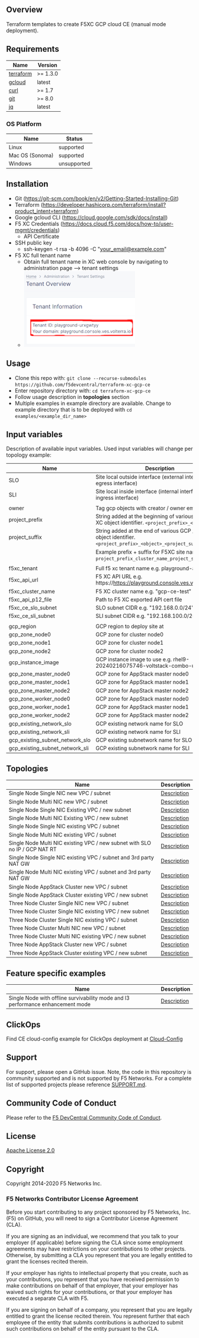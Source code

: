## Overview

Terraform templates to create F5XC GCP cloud CE (manual mode deployment).

## Requirements

| Name                                                                                     | Version   |
|------------------------------------------------------------------------------------------|-----------|
| <a name="requirement_terraform"></a> [terraform](https://github.com/hashicorp/terraform) | \>= 1.3.0 |
| <a name="requirement_gcloud"></a> [gcloud](https://cloud.google.com/cli?hl=en)           | latest    |
| <a name="requirement_curl"></a> [curl](https://curl.se/)                                 | \>= 1.7   |
| <a name="requirement_git"></a> [git](https://git-scm.com/)                               | \>= 8.0   |
| <a name="requirement_jq"></a> [jq](https://jqlang.github.io/jq/)                         | latest    |

### OS Platform

| Name            | Status      |
|-----------------|-------------|
| Linux           | supported   |
| Mac OS (Sonoma) | supported   |
| Windows         | unsupported |

## Installation

- Git (https://git-scm.com/book/en/v2/Getting-Started-Installing-Git)
- Terraform (https://developer.hashicorp.com/terraform/install?product_intent=terraform)
- Google gcloud CLI (https://cloud.google.com/sdk/docs/install)
- F5 XC Credentials (https://docs.cloud.f5.com/docs/how-to/user-mgmt/credentials)
    * API Certificate
- SSH public key
    * ssh-keygen -t rsa -b 4096 -C "your_email@example.com"
- F5 XC full tenant name
    * Obtain full tenant name in XC web console by navigating to administration page --> tenant settings
    * ![Tenant Overview](images/tenant_overview_small.png)

## Usage

- Clone this repo with: `git clone --recurse-submodules https://github.com/f5devcentral/terraform-xc-gcp-ce`
- Enter repository directory with: `cd terraform-xc-gcp-ce`
- Follow usage description in __topologies__ section
- Multiple examples in example directory are available. Change to example directory that is to be deployed
  with `cd examples/<example_dir_name>`

## Input variables

Description of available input variables. Used input variables will change per topology example:

| Name                            | Description                                                                                                    |
|---------------------------------|----------------------------------------------------------------------------------------------------------------|
| SLO                             | Site local outside interface (external interface / egress interface)                                           |
| SLI                             | Site local inside interface (internal interface  ( ingress interface)                                          |
|                                 |                                                                                                                |
| owner                           | Tag gcp objects with creator / owner email address                                                             |
| project_prefix                  | String added at the beginning of various GCP / F5 XC object identifier. `<project_prefix>_<object>`            |
| project_suffix                  | String added at the end of various GCP / F5 XC object identifier. `<project_prefix>_<object>_<project_suffix>` |
|                                 | Example prefix + suffix for F5XC site name `project_prefix_cluster_name_project_suffix`                        |
|                                 |                                                                                                                |
| f5xc_tenant                     | Full f5 xc tenant name e.g. playground-abcdefg                                                                 |
| f5xc_api_url                    | F5 XC API URL e.g. https://https://playground.console.ves.volterra.io/api                                      |
| f5xc_cluster_name               | F5 XC cluster name e.g. "gcp-ce-test"                                                                          |
| f5xc_api_p12_file               | Path to F5 XC exported API cert file                                                                           |
| f5xc_ce_slo_subnet              | SLO subnet CIDR e.g. "192.168.0.0/24"                                                                          |
| f5xc_ce_sli_subnet              | SLI subnet CIDR e.g. "192.168.100.0/26"                                                                        |
|                                 |                                                                                                                |
| gcp_region                      | GCP region to deploy site at                                                                                   |
| gcp_zone_node0                  | GCP zone for cluster node0                                                                                     |
| gcp_zone_node1                  | GCP zone for cluster node1                                                                                     |
| gcp_zone_node2                  | GCP zone for cluster node2                                                                                     |
| gcp_instance_image              | GCP instance image to use e.g. rhel9-20240216075746-voltstack-combo-us                                         |
| gcp_zone_master_node0           | GCP zone for AppStack master node0                                                                             |
| gcp_zone_master_node1           | GCP zone for AppStack master node1                                                                             |
| gcp_zone_master_node2           | GCP zone for AppStack master node2                                                                             |
| gcp_zone_worker_node0           | GCP zone for AppStack master node0                                                                             |
| gcp_zone_worker_node1           | GCP zone for AppStack master node1                                                                             |
| gcp_zone_worker_node2           | GCP zone for AppStack master node2                                                                             |
| gcp_existing_network_slo        | GCP existing network name for SLO                                                                              |
| gcp_existing_network_sli        | GCP existing network name for SLI                                                                              |
| gcp_existing_subnet_network_slo | GCP existing subnetwork name for SLO                                                                           |
| gcp_existing_subnet_network_sli | GCP existing subnetwork name for SLI                                                                           |

## Topologies

| Name                                                                        | Description                                                                                       |
|-----------------------------------------------------------------------------|---------------------------------------------------------------------------------------------------|
| Single Node Single NIC new VPC / subnet                                     | [Description](examples/single_node_single_nic_new_vpc_new_subnet/README.md)                       |
| Single Node Multi NIC new VPC / subnet                                      | [Description](examples/single_node_multi_nic_new_vpc_new_subnet/README.md)                        |
| Single Node Single NIC Existing VPC / new subnet                            | [Description](examples/single_node_single_nic_existing_vpc_new_subnet/README.md)                  |
| Single Node Multi NIC Existing VPC / new subnet                             | [Description](examples/single_node_multi_nic_existing_vpc_new_subnet/README.md)                   |
| Single Node Single NIC existing VPC / subnet                                | [Description](examples/single_node_single_nic_existing_vpc_existing_subnet/README.md)             |
| Single Node Multi NIC existing VPC / subnet                                 | [Description](examples/single_node_multi_nic_existing_vpc_existing_subnet/README.md)              |
| Single Node Multi NIC existing VPC / new subnet with SLO no IP / GCP NAT RT | [Description](examples/single_node_multi_nic_existing_vpc_and_subnet_nat_no_ip/README.md)         |
| Single Node Single NIC existing VPC / subnet and 3rd party NAT GW           | [Description](examples/single_node_single_nic_existing_vpc_and_subnet_3rd_party_nat_gw/README.md) |
| Single Node Multi NIC existing VPC / subnet and 3rd party NAT GW            | [Description](examples/single_node_multi_nic_existing_vpc_and_subnet_3rd_party_nat_gw/README.md)  |
| Single Node AppStack Cluster new VPC / subnet                               | [Description](examples/single_node_cluster_appstack_new_vpc_new_subnet/README.md)                 |
| Single Node AppStack Cluster existing VPC / new subnet                      | [Description](examples/single_node_cluster_appstack_existing_vpc_new_subnet/README.md)            |
| Three Node Cluster Single NIC new VPC / subnet                              | [Description](examples/three_node_cluster_single_nic_new_vpc_new_subnet/README.md)                |
| Three Node Cluster Single NIC existing VPC / new subnet                     | [Description](examples/three_node_cluster_single_nic_existing_vpc_new_subnet/README.md)           |
| Three Node Cluster Single NIC existing VPC / subnet                         | [Description](examples/three_node_cluster_single_nic_existing_vpc_existing_subnet/README.md)      |
| Three Node Cluster Multi NIC new VPC / subnet                               | [Description](examples/three_node_cluster_multi_nic_new_vpc_new_subnet/README.md)                 |
| Three Node Cluster Multi NIC existing VPC / new subnet                      | [Description](examples/three_node_cluster_multi_nic_existing_vpc_new_subnet/README.md)            |
| Three Node AppStack Cluster new VPC / subnet                                | [Description](examples/three_node_cluster_appstack_new_vpc_new_subnet/README.md)                  |
| Three Node AppStack Cluster existing VPC / new subnet                       | [Description](examples/three_node_cluster_appstack_existing_vpc_new_subnet/README.md)             |

## Feature specific examples

| Name                                                                            | Description                                                                               |
|---------------------------------------------------------------------------------|-------------------------------------------------------------------------------------------|
| Single Node with offline survivability mode and l3 performance enhancement mode | [Description](examples/single_node_single_nic_new_vpc_new_subnet_jframe_l7_osm/README.md) |

## ClickOps

Find CE cloud-config example for ClickOps deployment at [Cloud-Config](clickops/f5-ce-data.yml)

## Support

For support, please open a GitHub issue. Note, the code in this repository is community supported and is not supported
by F5 Networks. For a complete list of supported projects please reference [SUPPORT.md](SUPPORT.md).

## Community Code of Conduct

Please refer to the [F5 DevCentral Community Code of Conduct](code_of_conduct.md).

## License

[Apache License 2.0](LICENSE)

## Copyright

Copyright 2014-2020 F5 Networks Inc.

### F5 Networks Contributor License Agreement

Before you start contributing to any project sponsored by F5 Networks, Inc. (F5) on GitHub, you will need to sign a
Contributor License Agreement (CLA).

If you are signing as an individual, we recommend that you talk to your employer (if applicable) before signing the CLA
since some employment agreements may have restrictions on your contributions to other projects.
Otherwise, by submitting a CLA you represent that you are legally entitled to grant the licenses recited therein.

If your employer has rights to intellectual property that you create, such as your contributions, you represent that you
have received permission to make contributions on behalf of that employer, that your employer has waived such rights for
your contributions, or that your employer has executed a separate CLA with F5.

If you are signing on behalf of a company, you represent that you are legally entitled to grant the license recited
therein.
You represent further that each employee of the entity that submits contributions is authorized to submit such
contributions on behalf of the entity pursuant to the CLA.
